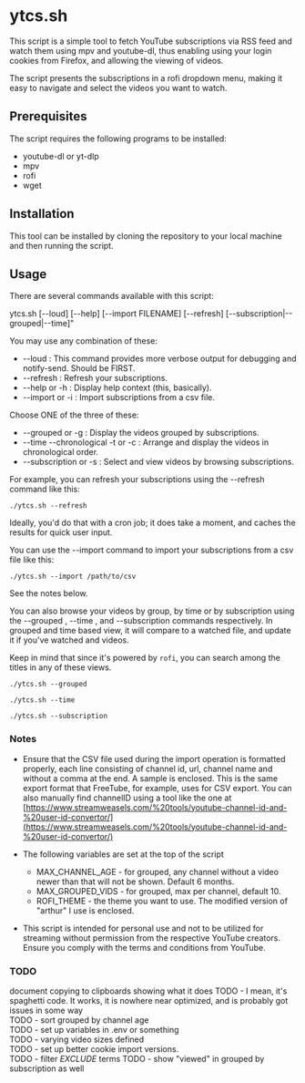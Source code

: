  # ytcs.sh
 
 This script is a simple tool to fetch YouTube subscriptions via RSS feed and 
 watch them using mpv and youtube-dl, thus enabling using your login cookies from
 Firefox, and allowing the viewing of videos.
 
 The script presents the subscriptions in a rofi dropdown menu, making it easy to navigate and select the videos you want to watch. 
 
 ## Prerequisites
 
 The script requires the following programs to be installed: 
 
 * youtube-dl or yt-dlp 
 * mpv 
 * rofi 
 * wget 
 
 ## Installation 
 
 This tool can be installed by cloning the repository to your local machine and then running the script. 

 
 ## Usage
 
 There are several commands available with this script: 
 
 ytcs.sh [--loud] [--help] [--import FILENAME] [--refresh] [--subscription|--grouped|--time]"
 
 You may use any combination of these:
 
 * --loud : This command provides more verbose output for debugging and notify-send. Should be FIRST.
 * --refresh : Refresh your subscriptions.
 * --help or -h : Display help context (this, basically). 
 * --import or -i : Import subscriptions from a csv file. 
 
 Choose ONE of the three of these:  
 
 * --grouped or -g : Display the videos grouped by subscriptions. 
 * --time --chronological -t or -c : Arrange and display the videos in chronological order. 
 * --subscription or -s : Select and view videos by browsing subscriptions.
 
 For example, you can refresh your subscriptions using the --refresh command like this:
 
`./ytcs.sh --refresh`

Ideally, you'd do that with a cron job; it does take a moment, and caches the 
results for quick user input.
 
 You can use the --import command to import your subscriptions from a csv file like this: 
 
`./ytcs.sh --import /path/to/csv`

See the notes below.
 
 You can also browse your videos by group, by time or by subscription using the 
 --grouped , --time , and --subscription commands respectively. In grouped and 
 time based view, it will compare to a watched file, and update it if you've watched
 and videos.  
 
 Keep in mind that since it's powered by `rofi`, you can search among the titles in any of these views.
 
 
 ```
./ytcs.sh --grouped 
 
./ytcs.sh --time 
 
./ytcs.sh --subscription 
```
 
 ### Notes
 
 * Ensure that the CSV file used during the import operation is formatted properly, each line consisting of channel id, url, channel name and without a comma at 
 the end. A sample is enclosed. This is the same export format that FreeTube, for example, uses for CSV export. You can also manually find channelID using a 
 tool like the one at  [https://www.streamweasels.com/%20tools/youtube-channel-id-and-%20user-id-convertor/](https://www.streamweasels.com/%20tools/youtube-channel-id-and-%20user-id-convertor/)
 
 * The following variables are set at the top of the script
    - MAX_CHANNEL_AGE - for grouped, any channel without a video newer than that will not be shown. Default 6 months.
    - MAX_GROUPED_VIDS - for grouped, max per channel, default 10.
    - ROFI_THEME - the theme you want to use. The modified version of "arthur" I use is enclosed.
 
 *  This script is intended for personal use and not to be utilized for streaming without permission from the respective YouTube creators. Ensure you comply with 
 the terms and conditions from YouTube.
 
### TODO

document copying to clipboards
showing what it does
TODO - I mean, it's spaghetti code. It works, it is nowhere near optimized, and is probably got issues in some way  
TODO - sort grouped by channel age  
TODO - set up variables in .env or something  
TODO - varying video sizes defined  
TODO - set up better cookie import versions.  
TODO - filter *EXCLUDE* terms
TODO - show "viewed" in grouped by subscription as well
